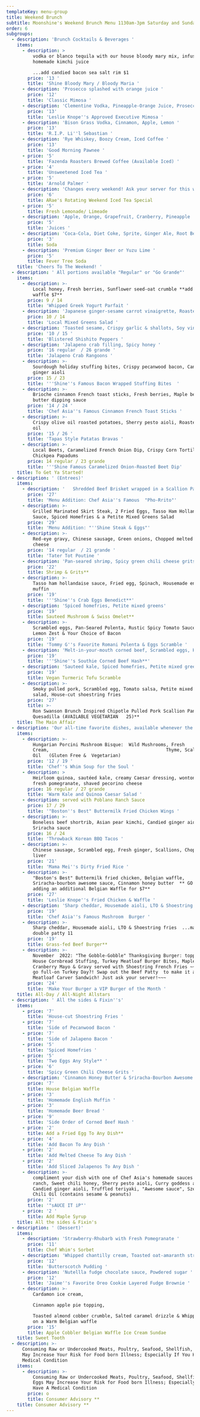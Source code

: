 ```yaml
---
templateKey: menu-group
title: Weekend Brunch
subtitle: Moonshine's Weekend Brunch Menu 1130am-3pm Saturday and Sunday
order: 6
subgroups:
  - description: 'Brunch Cocktails & Beverages '
    items:
      - description: >
          vodka or blanco tequila with our house bloody mary mix, infused with
          homemade kimchi juice 

          ...add candied bacon sea salt rim $1
        price: '13 '
        title: 'Shine Bloody Mary / Bloody Maria '
      - description: 'Prosecco splashed with orange juice '
        price: '12'
        title: 'Classic Mimosa '
      - description: 'Clementine Vodka, Pineapple-Orange Juice, Prosecco '
        price: '13'
        title: 'Leslie Knope''s Approved Executive Mimosa '
      - description: 'Bison Grass Vodka, Cinnamon, Apple, Lemon '
        price: '13'
        title: 'R.I.P. Li''l Sebastian '
      - description: 'Rye Whiskey, Boozy Cream, Iced Coffee '
        price: '13'
        title: 'Good Morning Pawnee '
      - price: '5'
        title: 'Fazenda Roasters Brewed Coffee (Available Iced) '
      - price: '4'
        title: 'Unsweetened Iced Tea '
      - price: '5'
        title: 'Arnold Palmer '
      - description: 'Changes every weekend! Ask your server for this weekend''s selection '
        price: '6'
        title: ARae's Rotating Weekend Iced Tea Special
      - price: '5'
        title: Fresh Lemonade/ Limeade
      - description: 'Apple, Orange, Grapefruit, Cranberry, Pineapple '
        price: '5'
        title: 'Juices '
      - description: 'Coca-Cola, Diet Coke, Sprite, Ginger Ale, Root Beer'
        price: '3'
        title: Soda
      - description: 'Premium Ginger Beer or Yuzu Lime '
        price: '5'
        title: Fever Tree Soda
    title: 'Cheers To The Weekend! '
  - description: ' All portions available "Regular" or "Go Grande"'
    items:
      - description: >-
          Local honey, Fresh berries, Sunflower seed-oat crumble **add a belgian
          waffle $7**
        price: 9 / 14
        title: 'Whipped Greek Yogurt Parfait '
      - description: 'Japanese ginger-sesame carrot vinaigrette, Roasted kale '
        price: 10 / 14
        title: 'Local Mixed Greens Salad '
      - description: 'Toasted sesame, Crispy garlic & shallots, Soy vinaigrette '
        price: '10 / 15 '
        title: 'Blistered Shishito Peppers '
      - description: 'Jalapeno crab filling, Spicy honey '
        price: '16 regular  / 26 grande '
        title: 'Jalapeno Crab Rangoons '
      - description: >-
          Sourdough holiday stuffing bites, Crispy pecanwood bacon, Candied
          ginger aioli 
        price: 15 / 23
        title: '''Shine''s Famous Bacon Wrapped Stuffing Bites  '
      - description: >-
          Brioche cinnamon French toast sticks, Fresh berries, Maple berry
          butter dipping sauce 
        price: '14 / 24 '
        title: 'Chef Asia''s Famous Cinnamon French Toast Sticks '
      - description: >-
          Crispy olive oil roasted potatoes, Sherry pesto aioli, Roasted garlic
          oil 
        price: '15 / 26 '
        title: 'Tapas Style Patatas Bravas '
      - description: >-
          Local Beets, Caramelized French Onion Dip, Crispy Corn Tortillas,
          Chickpea Papadums
        price: 14 regular / 23 grande
        title: '''Shine Famous Caramelized Onion-Roasted Beet Dip'
    title: To Get Ya Started!
  - description: ' (Entrees)'
    items:
      - description: '   Shredded Beef Brisket wrapped in a Scallion Pancake topped with Pho Noodle Salad, Beansprouts & a Bacony Pho-Bone Broth           '
        price: '27'
        title: 'Menu Addition: Chef Asia''s Famous  "Pho-Rrito"'
      - description: >-
          Grilled Marinated Skirt Steak, 2 Fried Eggs, Tasso Ham Hollandaise
          Sauce, Spiced Homefries & a Petite Mixed Greens Salad 
        price: '29'
        title: 'Menu Addition: "''Shine Steak & Eggs"'
      - description: >-
          Red-eye gravy, Chinese sausage, Green onions, Chopped melted white
          cheese
        price: '14 regular  / 21 grande '
        title: 'Tater Tot Poutine '
      - description: 'Pan-seared shrimp, Spicy green chili cheese grits, Sherry pan sauce'
        price: '22'
        title: Shrimp & Grits**
      - description: >-
          Tasso ham hollandaise sauce, Fried egg, Spinach, Housemade english
          muffin 
        price: '19'
        title: '''Shine''s Crab Eggs Benedict**'
      - description: 'Spiced homefries, Petite mixed greens'
        price: '19'
        title: Sauteed Mushroom & Swiss Omelet**
      - description: >-
          Scrambled eggs, Pan-Seared Polenta, Rustic Spicy Tomato Sauce, Fresh
          Lemon Zest & Your Choice of Bacon 
        price: '19'
        title: 'Tommy G''s Favorite Romani Polenta & Eggs Scramble '
      - description: 'Melt-in-your-mouth corned beef, Scrambled eggs, Housemade beer bread '
        price: '19'
        title: '''Shine''s Southie Corned Beef Hash**'
      - description: 'Sauteed kale, Spiced homefries, Petite mixed greens salad'
        price: '19'
        title: Vegan Turmeric Tofu Scramble
      - description: >-
          Smoky pulled pork, Scrambled egg, Tomato salsa, Petite mixed greens
          salad, House-cut shoestring fries
        price: '27'
        title: >-
          Ron Swanson Brunch Inspired Chipotle Pulled Pork Scallion Pancake
          Quesadilla (AVAILABLE VEGETARIAN   25)**
    title: The Main Affair
  - description: 'Our all-time favorite dishes, available whenever the kitchen is open!'
    items:
      - description: >-
          Hungarian Porcini Mushroom Bisque:  Wild Mushrooms, Fresh
          Cream,                                            Thyme, Scallion
          Oil   (Gluten Free &  Vegetarian) 
        price: '12 / 19 '
        title: 'Chef''s Whim Soup for the Soul '
      - description: >
          Heirloom quinoa, sautéed kale, creamy Caesar dressing, wonton crisps,
          fresh pomegranate, shaved pecorino cheese
        price: 16 regular / 27 grande
        title: 'Warm Kale and Quinoa Caesar Salad '
      - description: served with Poblano Ranch Sauce
        price: 17 / 29
        title: '"Boston''s Best" Buttermilk Fried Chicken Wings '
      - description: >-
          Boneless beef shortrib, Asian pear kimchi, Candied ginger aioli,
          Sriracha sauce 
        price: 16 / 24
        title: 'Throwback Korean BBQ Tacos '
      - description: >-
          Chinese sausage, Scrambled egg, Fresh ginger, Scallions, Chopped duck
          liver 
        price: '21'
        title: 'Mama Mei''s Dirty Fried Rice '
      - description: >-
          "Boston's Best" Buttermilk fried chicken, Belgian waffle,
          Sriracha-bourbon awesome sauce, Cinnamon honey butter  ** GO GRANDE by
          adding an additional Belgian Waffle for $7**
        price: '27'
        title: 'Leslie Knope''s Fried Chicken & Waffle '
      - description: 'Sharp cheddar, Housemade aioli, LTO & Shoestring fries  '
        price: '19'
        title: 'Chef Asia''s Famous Mushroom  Burger '
      - description: >-
          Sharp cheddar, Housemade aioli, LTO & Shoestring fries  ...make it a
          double patty 11 
        price: '19'
        title: Grass-fed Beef Burger**
      - description: >-
          November  2022: "The Gobble-Gobble" Thanksgiving Burger: topped with
          House Cornbread Stuffing, Turkey Meatloaf Burger Bites, Maple
          Cranberry Mayo & Gravy served with Shoestring French Fries ~~~ Want to
          go full-on Turkey Day?! Swap out the Beef Patty  to make it a Turkey
          Meatloaf Carver Sandwich! Just ask your server!~~~
        price: '24'
        title: 'Make Your Burger a VIP Burger of the Month '
    title: All-Day / All-Night Allstars
  - description: ' All the sides & Fixin''s'
    items:
      - price: '7'
        title: 'House-cut Shoestring Fries '
      - price: '7'
        title: 'Side of Pecanwood Bacon '
      - price: '7'
        title: 'Side of Jalapeno Bacon '
      - price: '5'
        title: 'Spiced Homefries '
      - price: '5'
        title: 'Two Eggs Any Style** '
      - price: '6'
        title: 'Spicy Green Chili Cheese Grits '
      - description: 'Cinnamon Honey Butter & Sriracha-Bourbon Awesome Sauce '
        price: '7'
        title: House Belgian Waffle
      - price: '3'
        title: 'Homemade English Muffin '
      - price: '3'
        title: 'Homemade Beer Bread '
      - price: '9'
        title: 'Side Order of Corned Beef Hash '
      - price: '2'
        title: Add a Fried Egg To Any Dish**
      - price: '4'
        title: 'Add Bacon To Any Dish '
      - price: '2'
        title: 'Add Melted Cheese To Any Dish '
      - price: '2'
        title: 'Add Sliced Jalapenos To Any Dish '
      - description: >-
          compliment your dish with one of Chef Asia's homemade sauces : Poblano
          ranch, Sweet chili honey, Sherry pesto aioli, Curry goddess aoili,
          Candied ginger aioli, Truffled teriyaki, "Awesome sauce", Szechuan
          Chili Oil (contains sesame & peanuts) 
        price: '2'
        title: '"sAUCE IT iP"'
      - price: '2 '
        title: Add Maple Syrup
    title: All the sides & Fixin's
  - description: ' (Dessert)'
    items:
      - description: 'Strawberry-Rhubarb with Fresh Pomegranate '
        price: '11'
        title: Chef Whim's Sorbet
      - description: 'Whipped chantilly cream, Toasted oat-amaranth streusel '
        price: '12'
        title: 'Butterscotch Pudding '
      - description: 'Nutellla fudge chocolate sauce, Powdered sugar '
        price: '12'
        title: 'Jaime''s Favorite Oreo Cookie Layered Fudge Brownie '
      - description: >-
          Cardamon ice cream,

          Cinnamon apple pie topping,    

          Toasted almond cobber crumble, Salted caramel drizzle & Whipped cream
          on a Warm Belgian waffle
        price: '15'
        title: Apple Cobbler Belgian Waffle Ice Cream Sundae
    title: Sweet Tooth
  - description: >-
      Consuming Raw or Undercooked Meats, Poultry, Seafood, Shellfish, or Eggs
      May Increase Your Risk for Food born Illness; Especially If You Have A
      Medical Condition
    items:
      - description: >-
          Consuming Raw or Undercooked Meats, Poultry, Seafood, Shellfish, or
          Eggs May Increase Your Risk for Food born Illness; Especially If You
          Have A Medical Condition
        price: o
        title: Consumer Advisory **
    title: Consumer Advisory **
---
```



